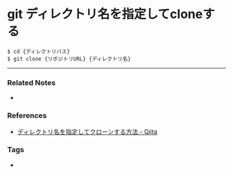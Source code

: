 # git ディレクトリ名を指定してcloneする
```
$ cd {ディレクトリパス}
$ git clone {リポジトリURL} {ディレクトリ名}
```

----
### Related Notes
- 

### References
- [ディレクトリ名を指定してクローンする方法 - Qiita](https://qiita.com/ponsuke0531/items/de829343ed083d9efac8)

### Tags
- 